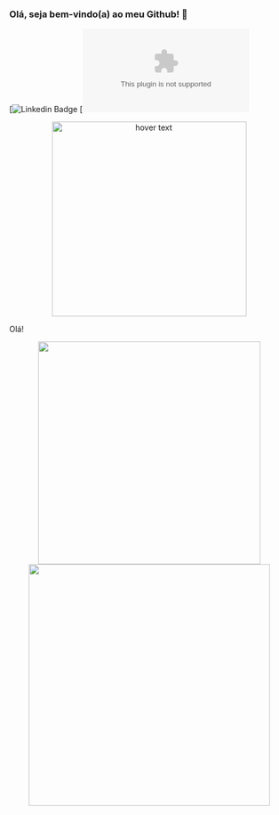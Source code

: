 ### Olá, seja bem-vindo(a) ao meu Github! 👋

[![Linkedin Badge](https://img.shields.io/badge/-LinkedIn-blue?style=flat-square&logo=Linkedin&logoColor=white&link=https://www.linkedin.com/in/jricardoc/)  [![Gmail Badge](ricardoocarvalhoo10@gmail.com)

<p align="center">
  <img src="https://github.com/jricardoc/jricardoc/blob/main/laptops.png" width="350" title="hover text">
</p>

Olá!

<p align="center">
  
  <img width="400px" src="https://github-readme-stats.vercel.app/api/top-langs/?username=jricardoc&hide=html&layout=compact&theme=tokyonight" />
  <img width="434px" src="https://github-readme-stats.vercel.app/api?username=jricardoc&theme=tokyonight&show_icons=true" />
  
</p>
